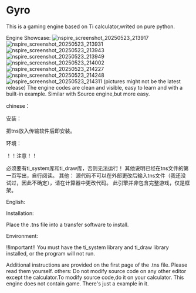 # Gyro
This is a gaming engine based on Ti calculator,writed on pure python.

Engine Showcase:
![nspire_screenshot_20250523_213917](https://github.com/user-attachments/assets/e72b0f8d-346d-4513-b511-f494dea17f4e)
![nspire_screenshot_20250523_213931](https://github.com/user-attachments/assets/eed3b7e5-4e30-40c7-a36b-7cacd117c9e8)
![nspire_screenshot_20250523_213943](https://github.com/user-attachments/assets/1c90c80e-4a3c-41ab-b957-c438e943600d)
![nspire_screenshot_20250523_213949](https://github.com/user-attachments/assets/7d892e80-0fd3-4082-bf61-3ac849f6fa18)
![nspire_screenshot_20250523_214002](https://github.com/user-attachments/assets/880f0208-89f2-4300-bea7-b3f5080e28d3)
![nspire_screenshot_20250523_214227](https://github.com/user-attachments/assets/25a2b89b-02d4-4ef2-b0cc-9e6eea6c3a51)
![nspire_screenshot_20250523_214248](https://github.com/user-attachments/assets/87232cb6-d817-4bfd-8968-13f4a4fb067c)
![nspire_screenshot_20250523_214311](https://github.com/user-attachments/assets/fd575baf-904b-4fed-8725-86fe0f13ef3c)
(pictures might not be the latest release)
The engine codes are clean and visible, easy to learn and with a built-in example.
Similar with Source engine,but more easy.

chinese：

安装：

把tns放入传输软件后即安装。

环境：

！！注意！！

必须要有ti_system库和ti_draw库，否则无法运行！
其他说明已经在tns文件的第一页写出，自行阅读。
其他：
源代码不可以在外部更改后输入tns文件（我还没试过，因此不确定），请在计算器中更改代码。
此引擎并非包含完整游戏，仅是框架。

English:

Installation:

Place the .tns file into a transfer software to install.

Environment:

!!Important!!
You must have the ti_system library and ti_draw library installed, or the program will not run.

Additional instructions are provided on the first page of the .tns file. Please read them yourself.
others:
Do not modify source code on any other editor except the calculator.To modify source code,do it on your calculator.
This engine does not contain game. There's just a example in it.

